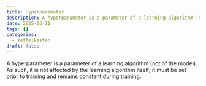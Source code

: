 ```yaml
---
title: Hyperparameter
description: A hyperparameter is a parameter of a learning algorithm (not of the model).
date: 2025-06-11
tags: []
categories:
  - zettelkasten
draft: false
---
```


A hyperparameter is a parameter of a learning algorithm (not of the model). As
such, it is not affected by the learning algorithm itself; it must be set prior
to training and remains constant during training.
